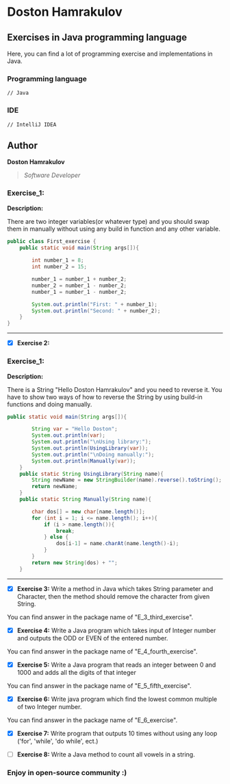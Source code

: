 # Doston Hamrakulov

## Exercises in Java programming language
  
Here, you can find a lot of programming exercise and implementations in Java.


### Programming language
```[java]
// Java 
```

### IDE
```[intellijidea]
// IntelliJ IDEA
```

## Author
**Doston Hamrakulov**
>*Software Developer*


### Exercise_1: ###
**Description:**

There are two integer variables(or whatever type) and you should swap them in manually without using any build in function and any other variable.

```java
public class First_exercise {
    public static void main(String args[]){
        
        int number_1 = 8;
        int number_2 = 15;

        number_1 = number_1 + number_2;
        number_2 = number_1 - number_2;
        number_1 = number_1 - number_2;

        System.out.println("First: " + number_1);
        System.out.println("Second: " + number_2);
    }
}
```
* * *


-[X] **Exercise 2:**

### Exercise_1: ###
**Description:**

There is a String "Hello Doston Hamrakulov" and you need to reverse it. You have to show two ways of how to reverse the String by using build-in functions and doing manually.

```java
public static void main(String args[]){

        String var = "Hello Doston";
        System.out.println(var);
        System.out.println("\nUsing library:");
        System.out.println(UsingLibrary(var));
        System.out.println("\nDoing manually:");
        System.out.println(Manually(var));
    }
    public static String UsingLibrary(String name){
        String newName = new StringBuilder(name).reverse().toString();
        return newName;
    }
    public static String Manually(String name){

        char dos[] = new char[name.length()];
        for (int i = 1; i <= name.length(); i++){
            if (i > name.length()){
                break;
            } else {
                dos[i-1] = name.charAt(name.length()-i);
            }
        }
        return new String(dos) + "";
    }
```
* * *


-[X] **Exercise 3:**
Write a method in Java which takes String parameter and Character, then the method should remove the character from given String.

You can find answer in the package name of "E_3_third_exercise".


-[X] **Exercise 4:**
Write a Java program which takes input of Integer number and outputs the ODD or EVEN of the entered number.

You can find answer in the package name of "E_4_fourth_exercise".

-[X] **Exercise 5:**
Write a Java program that reads an integer between 0 and 1000 and adds all the digits of that integer

You can find answer in the package name of "E_5_fifth_exercise".


-[X] **Exercise 6:**
Write java program which find the lowest common multiple of two Integer number.

You can find answer in the package name of "E_6_exercise".


-[X] **Exercise 7:**
Write program that outputs 10 times without using any loop ('for', 'while', 'do while', ect.)


-[ ] **Exercise 8:**
Write a Java method to count all vowels in a string.



### Enjoy in open-source community :)
